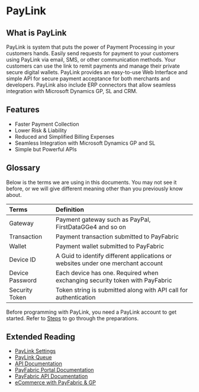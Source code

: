 PayLink
=======

What is PayLink
---------------

PayLink is system that puts the power of Payment Processing in your customers hands.  Easily send requests for payment to your customers using PayLink via email, SMS, or other communication methods.  Your customers can use the link to remit payments and manage their private secure digital wallets.  PayLink provides an easy-to-use Web Interface and simple API for secure payment acceptance for both merchants and developers.  PayLink also include ERP connectors that allow seamless integration with Microsoft Dynamics GP, SL and CRM.

Features
--------

* Faster Payment Collection
* Lower Risk & Liability
* Reduced and Simplified Billing Expenses
* Seamless Integration with Microsoft Dynamics GP and SL
* Simple but Powerful APIs


Glossary
--------

Below is the terms we are using in this documents. You may not see it before, or we will give different meaning other than you previously know about.

| Terms        | Definition| 
| :-------------|:-------------| 
| Gateway | Payment gateway such as PayPal, FirstDataGGe4 and so on | 
| Transaction | Payment transaction submitted to PayFabric | 
| Wallet | Payment wallet submitted to PayFabric |
| Device ID | A Guid to identify different applications or websites under one merchant account |  
| Device Password | Each device has one. Required when exchanging security token with PayFabric |  
| Security Token | Token string is submitted along with API call for authentication |


Before programming with PayLink, you need a PayLink account to get started. Refer to [Steps](/PayLink/Sections/Configure%20Portal.md) to go through the preparations. 

Extended Reading
----------------

* [PayLink Settings](Sections/Settings.md)
* [PayLink Queue](Sections/Queue.md)
* [API Documentation](../../../../APIs/tree/master/PayLink)
* [PayFabric Portal Documentation](../PayFabric)
* [PayFabric API Documentation](../../../../APIs/tree/master/PayFabric)
* [eCommerce with PayFabric & GP](../PayFabric/Sections/eCommerce%20with%20PayFabric%20%26%20GP.pdf)
